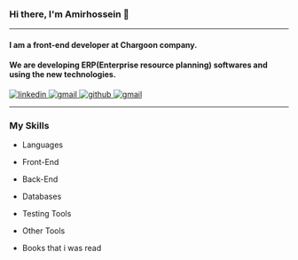 ### Hi there, I'm Amirhossein 👋

---

#### I am a front-end developer at Chargoon company.

#### We are developing ERP(Enterprise resource planning) softwares and using the new technologies.

<!--
**Amirhossein-Moghadam/Amirhossein-Moghadam** is a ✨ _special_ ✨ repository because its `README.md` (this file) appears on your GitHub profile.

Here are some ideas to get you started:

- 🔭 I’m currently working on ...
- 🌱 I’m currently learning ...
- 👯 I’m looking to collaborate on ...
- 🤔 I’m looking for help with ...
- 💬 Ask me about ...
- 📫 How to reach me: ...
- 😄 Pronouns: ...
- ⚡ Fun fact: ...
-->
<a href="https://www.linkedin.com/in/amirhossein-moghadam-5b72811a9/" target="_blank">
 <img
      src="https://www.vectorlogo.zone/logos/linkedin/linkedin-icon.svg"
      alt="linkedin"
      ```
      background:red
      ```
/>
</a>
</a>
<a href="mailto:Amirhossein.Moghadam1370@gmail.com" target="_blank">
 <img
      src="https://www.vectorlogo.zone/logos/gmail/gmail-tile.svg"
      alt="gmail"
/>
</a>
<a href="https://github.com/Amirhossein-Moghadam" target="_blank">
 <img
      src="https://www.vectorlogo.zone/logos/github/github-tile.svg"
      alt="github"
/>
<a href="https://medium.com/@amirhossein.moghadam1379" target="_blank">
 <img
      src="https://www.vectorlogo.zone/logos/medium/medium-tile.svg"
      alt="gmail"
/>
</a>

---

### My Skills

- Languages

- Front-End
- Back-End
- Databases
- Testing Tools
- Other Tools
- Books that i was read
